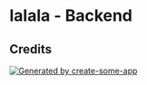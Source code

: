 # lalala - Backend

## Credits

[![Generated by create-some-app](https://img.shields.io/badge/Generated_by-create_some_app_v1.1.2-89336e.svg)](https://github.com/dreamyguy/create-some-app/releases/tag/v1.1.2)
